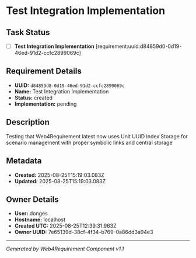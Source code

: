 # Test Integration Implementation

## Task Status
- [ ] **Test Integration Implementation** [requirement:uuid:d84859d0-0d19-46ed-91d2-ccfc2899069c]

## Requirement Details

- **UUID:** `d84859d0-0d19-46ed-91d2-ccfc2899069c`
- **Name:** Test Integration Implementation
- **Status:** created
- **Implementation:** pending

## Description

Testing that Web4Requirement latest now uses Unit UUID Index Storage for scenario management with proper symbolic links and central storage

## Metadata

- **Created:** 2025-08-25T15:19:03.083Z
- **Updated:** 2025-08-25T15:19:03.083Z

## Owner Details

- **User:** donges
- **Hostname:** localhost
- **Created UTC:** 2025-08-25T12:39:31.963Z
- **Owner UUID:** 7e65139d-38cf-4f34-b769-0a86dd3a94e3

---

*Generated by Web4Requirement Component v1.1*